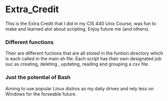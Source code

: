 # Extra_Credit
This is the Extra Credit that I did in my CIS 440 Unix Course, was fun to make and learned alot about scripting. Enjoy future me (and others). 

### Different functions
Their are different fuctions that are all stored in the funtion directory which is each called in the main.sh file. Each script has their own designated job suc as creating, deleting , updating, reading and grouping a csv file.

### Just the potential of Bash
Aiming to use popular Linux distros as my daliy drives and rely less on Windows for the forseable future. 
